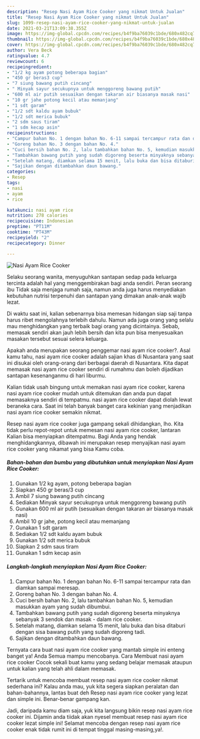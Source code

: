 ```yaml
---
description: "Resep Nasi Ayam Rice Cooker yang nikmat Untuk Jualan"
title: "Resep Nasi Ayam Rice Cooker yang nikmat Untuk Jualan"
slug: 1099-resep-nasi-ayam-rice-cooker-yang-nikmat-untuk-jualan
date: 2021-03-21T13:09:38.355Z
image: https://img-global.cpcdn.com/recipes/b4f9ba76039c1bde/680x482cq70/nasi-ayam-rice-cooker-foto-resep-utama.jpg
thumbnail: https://img-global.cpcdn.com/recipes/b4f9ba76039c1bde/680x482cq70/nasi-ayam-rice-cooker-foto-resep-utama.jpg
cover: https://img-global.cpcdn.com/recipes/b4f9ba76039c1bde/680x482cq70/nasi-ayam-rice-cooker-foto-resep-utama.jpg
author: Vera Beck
ratingvalue: 4.7
reviewcount: 6
recipeingredient:
- "1/2 kg ayam potong beberapa bagian"
- "450 gr beras3 cup"
- "7 siung bawang putih cincang"
- " Minyak sayur secukupnya untuk menggoreng bawang putih"
- "600 ml air putih sesuaikan dengan takaran air biasanya masak nasi"
- "10 gr jahe potong kecil atau memanjang"
- "1 sdt garam"
- "1/2 sdt kaldu ayam bubuk"
- "1/2 sdt merica bubuk"
- "2 sdm saus tiram"
- "1 sdm kecap asin"
recipeinstructions:
- "Campur bahan No. 1 dengan bahan No. 6-11 sampai tercampur rata dan diamkan sampai meresap."
- "Goreng bahan No. 3 dengan bahan No. 4."
- "Cuci bersih bahan No. 2, lalu tambahkan bahan No. 5, kemudian masukkan ayam yang sudah dibumbui."
- "Tambahkan bawang putih yang sudah digoreng beserta minyaknya sebanyak 3 sendok dan masak dalam rice cooker."
- "Setelah matang, diamkan selama 15 menit, lalu buka dan bisa ditaburi dengan sisa bawang putih yang sudah digoreng tadi."
- "Sajikan dengan ditambahkan daun bawang."
categories:
- Resep
tags:
- nasi
- ayam
- rice

katakunci: nasi ayam rice 
nutrition: 278 calories
recipecuisine: Indonesian
preptime: "PT11M"
cooktime: "PT43M"
recipeyield: "2"
recipecategory: Dinner

---
```



![Nasi Ayam Rice Cooker](https://img-global.cpcdn.com/recipes/b4f9ba76039c1bde/680x482cq70/nasi-ayam-rice-cooker-foto-resep-utama.jpg)

Selaku seorang wanita, menyuguhkan santapan sedap pada keluarga tercinta adalah hal yang menggembirakan bagi anda sendiri. Peran seorang ibu Tidak saja menjaga rumah saja, namun anda juga harus menyediakan kebutuhan nutrisi terpenuhi dan santapan yang dimakan anak-anak wajib lezat.

Di waktu  saat ini, kalian sebenarnya bisa memesan hidangan siap saji tanpa harus ribet mengolahnya terlebih dahulu. Namun ada juga orang yang selalu mau menghidangkan yang terbaik bagi orang yang dicintainya. Sebab, memasak sendiri akan jauh lebih bersih dan kita pun bisa menyesuaikan masakan tersebut sesuai selera keluarga. 



Apakah anda merupakan seorang penggemar nasi ayam rice cooker?. Asal kamu tahu, nasi ayam rice cooker adalah sajian khas di Nusantara yang saat ini disukai oleh orang-orang dari berbagai daerah di Nusantara. Kita dapat memasak nasi ayam rice cooker sendiri di rumahmu dan boleh dijadikan santapan kesenanganmu di hari liburmu.

Kalian tidak usah bingung untuk memakan nasi ayam rice cooker, karena nasi ayam rice cooker mudah untuk ditemukan dan anda pun dapat memasaknya sendiri di tempatmu. nasi ayam rice cooker dapat diolah lewat beraneka cara. Saat ini telah banyak banget cara kekinian yang menjadikan nasi ayam rice cooker semakin nikmat.

Resep nasi ayam rice cooker juga gampang sekali dihidangkan, lho. Kita tidak perlu repot-repot untuk memesan nasi ayam rice cooker, lantaran Kalian bisa menyiapkan ditempatmu. Bagi Anda yang hendak menghidangkannya, dibawah ini merupakan resep menyajikan nasi ayam rice cooker yang nikamat yang bisa Kamu coba.

<!--inarticleads1-->

##### Bahan-bahan dan bumbu yang dibutuhkan untuk menyiapkan Nasi Ayam Rice Cooker:

1. Gunakan 1/2 kg ayam, potong beberapa bagian
1. Siapkan 450 gr beras/3 cup
1. Ambil 7 siung bawang putih cincang
1. Sediakan  Minyak sayur secukupnya untuk menggoreng bawang putih
1. Gunakan 600 ml air putih (sesuaikan dengan takaran air biasanya masak nasi)
1. Ambil 10 gr jahe, potong kecil atau memanjang
1. Gunakan 1 sdt garam
1. Sediakan 1/2 sdt kaldu ayam bubuk
1. Gunakan 1/2 sdt merica bubuk
1. Siapkan 2 sdm saus tiram
1. Gunakan 1 sdm kecap asin




<!--inarticleads2-->

##### Langkah-langkah menyiapkan Nasi Ayam Rice Cooker:

1. Campur bahan No. 1 dengan bahan No. 6-11 sampai tercampur rata dan diamkan sampai meresap.
1. Goreng bahan No. 3 dengan bahan No. 4.
1. Cuci bersih bahan No. 2, lalu tambahkan bahan No. 5, kemudian masukkan ayam yang sudah dibumbui.
1. Tambahkan bawang putih yang sudah digoreng beserta minyaknya sebanyak 3 sendok dan masak - dalam rice cooker.
1. Setelah matang, diamkan selama 15 menit, lalu buka dan bisa ditaburi dengan sisa bawang putih yang sudah digoreng tadi.
1. Sajikan dengan ditambahkan daun bawang.




Ternyata cara buat nasi ayam rice cooker yang mantab simple ini enteng banget ya! Anda Semua mampu mencobanya. Cara Membuat nasi ayam rice cooker Cocok sekali buat kamu yang sedang belajar memasak ataupun untuk kalian yang telah ahli dalam memasak.

Tertarik untuk mencoba membuat resep nasi ayam rice cooker nikmat sederhana ini? Kalau anda mau, yuk kita segera siapkan peralatan dan bahan-bahannya, lantas buat deh Resep nasi ayam rice cooker yang lezat dan simple ini. Benar-benar gampang kan. 

Jadi, daripada kamu diam saja, yuk kita langsung bikin resep nasi ayam rice cooker ini. Dijamin anda tiidak akan nyesel membuat resep nasi ayam rice cooker lezat simple ini! Selamat mencoba dengan resep nasi ayam rice cooker enak tidak rumit ini di tempat tinggal masing-masing,ya!.

